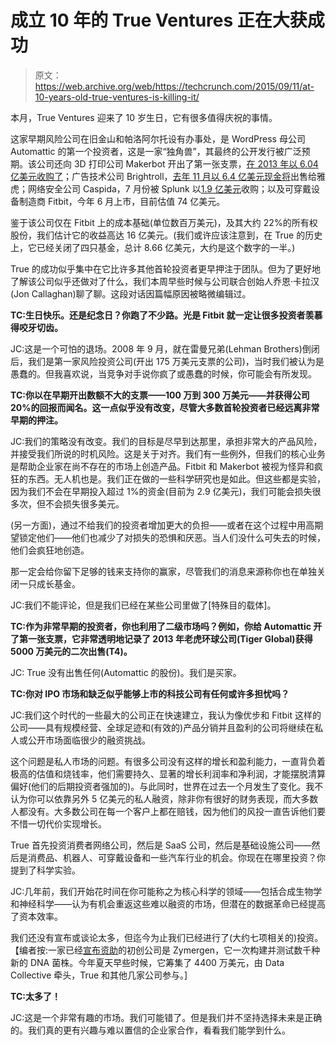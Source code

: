 # 成立 10 年的 True Ventures 正在大获成功

> 原文：<https://web.archive.org/web/https://techcrunch.com/2015/09/11/at-10-years-old-true-ventures-is-killing-it/>

本月，True Ventures 迎来了 10 岁生日，它有很多值得庆祝的事情。

这家早期风险公司在旧金山和帕洛阿尔托设有办事处，是 WordPress 母公司 Automattic 的第一个投资者，这是一家“独角兽”，其最终的公开发行被广泛预期。该公司还向 3D 打印公司 Makerbot 开出了第一张支票，[在 2013 年以 6.04 亿美元收购了](https://web.archive.org/web/20230316053704/http://www.forbes.com/sites/kellyclay/2013/06/19/3d-printing-company-makerbot-acquired-in-604-million-deal/)；广告技术公司 Brightroll，[去年 11 月以 6.4 亿美元现金将](https://web.archive.org/web/20230316053704/http://bits.blogs.nytimes.com/2014/11/11/yahoo-buys-brightroll-a-video-ad-platform-for-640-million/)出售给雅虎；网络安全公司 Caspida，7 月份被 Splunk 以[1.9 亿美元](https://web.archive.org/web/20230316053704/https://techcrunch.com/2015/07/09/splunk-buys-security-startup-caspida-for-190m/)收购；以及可穿戴设备制造商 Fitbit，今年 6 月上市，目前估值 74 亿美元。

鉴于该公司仅在 Fitbit 上的成本基础(单位数百万美元)，及其大约 22%的所有权股份，我们估计它的收益高达 16 亿美元。(我们或许应该注意到，在 True 的历史上，它已经关闭了四只基金，总计 8.66 亿美元，大约是这个数字的一半。)

True 的成功似乎集中在它比许多其他首轮投资者更早押注于团队。但为了更好地了解该公司似乎还做对了什么，我们本周早些时候与公司联合创始人乔恩·卡拉汉(Jon Callaghan)聊了聊。这段对话因篇幅原因被略微编辑过。

**TC:生日快乐。还是纪念日？你跑了不少路。光是 Fitbit 就一定让很多投资者羡慕得咬牙切齿。**

JC:这是一个可怕的退场。2008 年 9 月，就在雷曼兄弟(Lehman Brothers)倒闭后，我们是第一家风险投资公司(开出 175 万美元支票的公司)，当时我们被认为是愚蠢的。但我喜欢说，当竞争对手说你疯了或愚蠢的时候，你可能会有所发现。

**TC:你以在早期开出数额不大的支票——100 万到 300 万美元——并获得公司 20%的回报而闻名。这一点似乎没有改变，尽管大多数首轮投资者已经远离非常早期的押注。**

JC:我们的策略没有改变。我们的目标是尽早到达那里，承担非常大的产品风险，并接受我们所说的时机风险。这是关于对齐。我们有一些例外，但我们的核心业务是帮助企业家在尚不存在的市场上创造产品。Fitbit 和 Makerbot 被视为怪异和疯狂的东西。无人机也是。我们正在做的一些科学研究也是如此。但这些都是实验，因为我们不会在早期投入超过 1%的资金(目前为 2.9 亿美元)，我们可能会损失很多次，但不会损失很多美元。

(另一方面)，通过不给我们的投资者增加更大的负担——或者在这个过程中用高期望锁定他们——他们也减少了对损失的恐惧和厌恶。当人们没什么可失去的时候，他们会疯狂地创造。

那一定会给你留下足够的钱来支持你的赢家，尽管我们的消息来源称你也在单独关闭一只成长基金。

JC:我们不能评论，但是我们已经在某些公司里做了[特殊目的载体]。

**TC:作为非常早期的投资者，你也利用了二级市场吗？例如，你给 Automattic 开了第一张支票，它非常透明地记录了 2013 年老虎环球公司(Tiger Global)获得 5000 万美元的二次出售(T4)。**

JC: True 没有出售任何(Automattic 的股份)。我们是买家。

**TC:你对 IPO 市场和缺乏似乎能够上市的科技公司有任何或许多担忧吗？**

JC:我们这个时代的一些最大的公司正在快速建立，我认为像优步和 Fitbit 这样的公司——具有规模经营、全球足迹和(有效的)产品分销并且盈利的公司将继续在私人或公开市场面临很少的融资挑战。

这个问题是私人市场的问题。有很多公司没有这样的增长和盈利能力，一直背负着极高的估值和烧钱率，他们需要持久、显著的增长利润率和净利润，才能摆脱清算偏好(他们的后期投资者强加的)。与此同时，世界在过去一个月发生了变化。我不认为你可以依靠另外 5 亿美元的私人融资，除非你有很好的财务表现，而大多数人都没有。大多数公司在每一个客户上都在赔钱，因为他们的风投一直告诉他们要不惜一切代价实现增长。

True 首先投资消费者网络公司，然后是 SaaS 公司，然后是基础设施公司——然后是消费品、机器人、可穿戴设备和一些汽车行业的机会。你现在在哪里投资？你提到了科学实验。

JC:几年前，我们开始花时间在你可能称之为核心科学的领域——包括合成生物学和神经科学——认为有机会重返这些难以融资的市场，但潜在的数据革命已经提高了资本效率。

我们还没有宣布或谈论太多，但迄今为止我们已经进行了(大约七项相关的)投资。【编者按:一家已经[宣布资助](https://web.archive.org/web/20230316053704/http://recode.net/2015/06/16/synthetic-biology-startup-zymergen-emerges-from-stealth-with-44-million/)的初创公司是 Zymergen，它一次构建并测试数千种新的 DNA 菌株。今年夏天早些时候，它筹集了 4400 万美元，由 Data Collective 牵头，True 和其他几家公司参与。]

**TC:太多了！**

JC:这是一个非常有趣的市场。我们可能错了。但是我们并不坚持选择未来是正确的。我们真的更有兴趣与难以置信的企业家合作，看看我们能学到什么。